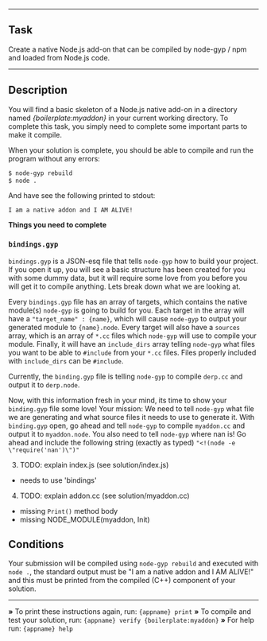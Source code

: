 ----------------------------------------------------------------------

## Task

Create a native Node.js add-on that can be compiled by node-gyp / npm and loaded from Node.js code.

----------------------------------------------------------------------

## Description

You will find a basic skeleton of a Node.js native add-on in a directory named
*{boilerplate:myaddon}* in your current working directory. To complete this task, you simply need to complete some important parts to make it compile.

When your solution is complete, you should be able to compile and run the program without any errors:

```sh
$ node-gyp rebuild
$ node .
```

And have see the following printed to stdout:

```
I am a native addon and I AM ALIVE!
```

**Things you need to complete**

### `bindings.gyp`

`bindings.gyp` is a JSON-esq file that tells `node-gyp` how to build your project. If you open it up, you will see a basic structure has been created for you with some dummy data, but it will require some love from you before you will get it to compile anything. Lets break down what we are looking at.

Every `bindings.gyp` file has an array of targets, which contains the native module(s) `node-gyp` is going to build for you. Each target in the array will have a `"target_name" : {name}`, which will cause `node-gyp` to output your generated module to `{name}.node`. Every target will also have a `sources` array, which is an array of `*.cc` files which `node-gyp` will use to compile your module. Finally, it will have an `include_dirs` array telling `node-gyp` what files you want to be able to `#include` from your `*.cc` files. Files properly included with `include_dirs` can be `#include`.

Currently, the `binding.gyp` file is telling `node-gyp` to compile `derp.cc` and output it to `derp.node`.

Now, with this information fresh in your mind, its time to show your `binding.gyp` file some love! Your mission: We need to tell `node-gyp` what file we are generating and what source files it needs to use to generate it. With `binding.gyp` open, go ahead and tell `node-gyp` to compile `myaddon.cc` and output it to `myaddon.node`. You also need to tell `node-gyp` where nan is! Go ahead and include the following string (exactly as typed) `"<!(node -e \"require('nan')\")"`

3. TODO: explain index.js (see solution/index.js)
  - needs to use 'bindings'


4. TODO: explain addon.cc (see solution/myaddon.cc)
  - missing `Print()` method body
  - missing NODE_MODULE(myaddon, Init)


## Conditions

Your submission will be compiled using `node-gyp rebuild` and executed with `node .`, the standard output must be "I am a native addon and I AM ALIVE!" and this must be printed from the compiled (C++) component of your solution.

----------------------------------------------------------------------

 __»__ To print these instructions again, run: `{appname} print`
 __»__ To compile and test your solution, run: `{appname} verify {boilerplate:myaddon}`
 __»__ For help run: `{appname} help`
